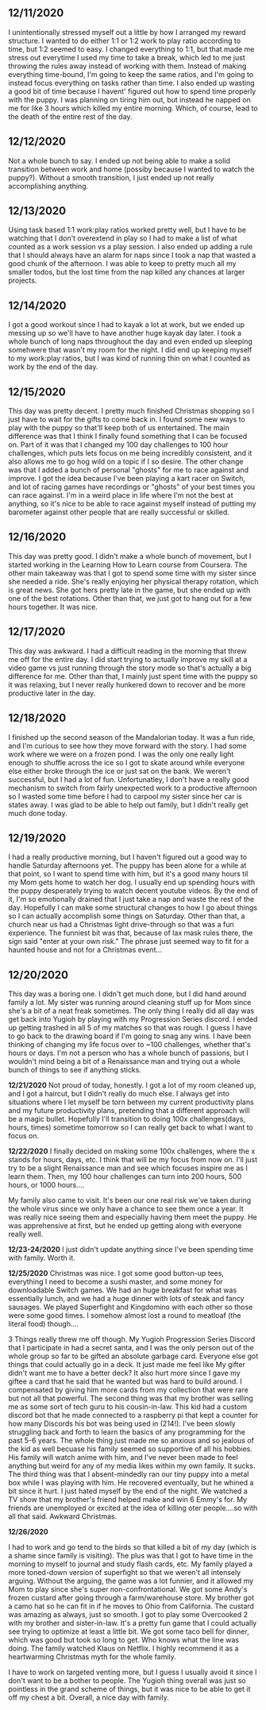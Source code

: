 **12/11/2020**
---
I unintentionally stressed myself out a little by how I arranged my reward structure. I wanted to do either 1:1 or 1:2 work to play ratio according to time, but 1:2 seemed to easy. I changed everything to 1:1, but that made me stress out everytime I used my time to take a break, which led to me just throwing the rules away instead of working with them. Instead of making everything time-bound, I'm going to keep the same ratios, and I'm going to instead focus everything on tasks rather than time.
I also ended up wasting a good bit of time because I havent' figured out how to spend time properly with the puppy. I was planning on tiring him out, but instead he napped on me for like 3 hours which killed my entire morning. Which, of course, lead to the death of the entire rest of the day.
  
**12/12/2020**
---
Not a whole bunch to say. I ended up not being able to make a solid transition between work and home (possiby because I wanted to watch the puppy?). Without a smooth transition, I just ended up not really accomplishing anything.
  
**12/13/2020**
---
Using task based 1:1 work:play ratios worked pretty well, but I have to be watching that I don't overextend in play so I had to make a list of what counted as a work session vs a play session. I also ended up adding a rule that I should always have an alarm for naps since I took a nap that wasted a good chunk of the afternoon. I was able to keep to pretty much all my smaller todos, but the lost time from the nap killed any chances at larger projects.
  
**12/14/2020**
---
I got a good workout since I had to kayak a lot at work, but we ended up messing up so we'll have to have another huge kayak day later. I took a whole bunch of long naps throughout the day and even ended up sleeping somehwere that wasn't my room for the night. I did end up keeping myself to my work:play ratios, but I was kind of running thin on what I counted as work by the end of the day.
  
**12/15/2020**
---
This day was pretty decent. I pretty much finished Christmas shopping so I just have to wait for the gifts to come back in. I found some new ways to play with the puppy so that'll keep both of us entertained. The main difference was that I think I finally found something that I can be focused on. Part of it was that I changed my 100 day challenges to 100 hour challenges, which puts lets focus on me being incredibly consistent, and it also allows me to go hog wild on a topic if I so desire. The other change was that I added a bunch of personal "ghosts" for me to race against and improve. I got the idea because I've been playing a kart racer on Switch, and lot of racing games have recordings or "ghosts" of your best times you can race against. I'm in a weird place in life where I'm not the best at anything, so it's nice to be able to race against myself instead of putting my barometer against other people that are really successful or skilled.

**12/16/2020**
---
This day was pretty good. I didn't make a whole bunch of movement, but I started working in the Learning How to Learn course from Coursera. The other main takeaway was that I got to spend some time with my sister since she needed a ride. She's really enjoying her physical therapy rotation, which is great news. She got hers pretty late in the game, but she ended up with one of the best rotations. Other than that, we just got to hang out for a few hours together. It was nice.

**12/17/2020**
---
This day was awkward. I had a difficult reading in the morning that threw me off for the entire day. I did start trying to actually improve my skill at a video game vs just running through the story mode so that's actually a big difference for me. Other than that, I mainly just spent time with the puppy so it was relaxing, but I never really hunkered down to recover and be more productive later in the day.

**12/18/2020**
---
I finished up the second season of the Mandalorian today. It was a fun ride, and I'm curious to see how they move forward with the story. I had some work where we were on a frozen pond. I was the only one really light enough to shuffle across the ice so I got to skate around while everyone else either broke through the ice or just sat on the bank. We weren't successful, but I had a lot of fun. Unfortunatley, I don't have a really good mechanism to switch from fairly unexpected work to a productive afternoon so I wasted some time before I had to carpool my sister since her car is states away. I was glad to be able to help out family, but I didn't really get much done today.

**12/19/2020**
---
I had a really productive morning, but I haven't figured out a good way to handle Saturday afternoons yet. The puppy has been alone for a while at that point, so I want to spend time with him, but it's a good many hours til my Mom gets home to watch her dog. I usually end up spending hours with the puppy desperately trying to watch decent youtube videos. By the end of it, I'm so emotionally drained that I just take a nap and waste the rest of the day. Hopefully I can make some structural changes to how I go about things so I can actually accomplish some things on Saturday. Other than that, a church near us had a Christmas light drive-through so that was a fun experience. The funniest bit was that, because of lax mask rules there, the sign said "enter at your own risk." The phrase just seemed way to fit for a haunted house and not for a Christmas event...

**12/20/2020**
---
This day was a boring one. I didn't get much done, but I did hand around family a lot. My sister was running around cleaning stuff up for Mom since she's a bit of a neat freak sometimes. The only thing I really did all day was get back into Yugioh by playing with my Progression Series discord. I ended up getting trashed in all 5 of my matches so that was rough. I guess I have to go back to the drawing board if I'm going to snag any wins. I have been thinking of changing my life focus over to ~100 challenges, whether that's hours or days. I'm not a person who has a whole bunch of passions, but I wouldn't mind being a bit of a Renaissance man and trying out a whole bunch of things to see if anything sticks.

**12/21/2020**
Not proud of today, honestly. I got a lot of my room cleaned up, and I got a haircut, but I didn't really do much else. I always get into situations where I let myself be torn between my current productivity plans and my future productivity plans, pretending that a different approach will be a magic bullet. Hopefully I'll transition to doing 100x challenges(days, hours, times) sometime tomorrow so I can really get back to what I want to focus on.

**12/22/2020**
I finally decided on making some 100x challenges, where the x stands for hours, days, etc. I think that will be my focus from now on. I'll just try to be a slight Renaissance man and see which focuses inspire me as I learn them. Then, my 100 hour challenges can turn into 200 hours, 500 hours, or 1000 hours....

My family also came to visit. It's been our one real risk we've taken during the whole virus since we only have a chance to see them once a year. It was really nice seeing them and especially having them meet the puppy. He was apprehensive at first, but he ended up getting along with everyone really well.

**12/23-24/2020**
I just didn't update anything since I've been spending time with family. Worth it.

**12/25/2020**
Christmas was nice. I got some good button-up tees, everything I need to become a sushi master, and some money for downloadable Switch games.
We had an huge breakfast for what was essentially lunch, and we had a huge dinner with lots of steak and fancy sausages. We played Superfight and Kingdomino with each other so those were some good times. I somehow almost lost a round to meatloaf (the literal food) though....

3 Things really threw me off though. My Yugioh Progression Series Discord that I participate in had a secret santa, and I was the only person out of the whole group so far to be gifted an absolute garbage card. Everyone else got things that could actually go in a deck. It just made me feel like My gifter didn't want me to have a better deck? It also hurt more since I gave my giftee a card that he said that he wanted but was hard to build around. I compensated by giving him more cards from my collection that were rare but not all that powerful. The second thing was that my brother was selling me as some sort of tech guru to his cousin-in-law. This kid had a custom discord bot that he made connected to a raspberry pi that kept a counter for how many Discords his bot was being used in (214!). I've been slowly struggling back and forth to learn the basics of any programming for the past 5-6 years. The whole thing just made me so anxious and so jealous of the kid as well becuase his family seemed so supportive of all his hobbies. His family will watch anime with him, and I've never been made to feel anything but weird for any of my media likes within my own family. It sucks. The third thing was that I absent-mindedly ran our tiny puppy into a metal box while I was playing with him. He recovered eventually, but he whined a bit since it hurt. I just hated myself by the end of the night. We watched a TV show that my brother's friend helped make and win 6 Emmy's for. My friends are unemployed or excited at the idea of killing oter people....so with all that said. Awkward Christmas.

**12/26/2020**

I had to work and go tend to the birds so that killed a bit of my day (which is a shame since family is visiting). The plus was that I got to have time in the morning to myself to journal and study flash cards, etc. My family played a more toned-down version of superfight so that we weren't all intensely arguing. Without the arguing, the game was a lot funnier, and it allowed my Mom to play since she's super non-confrontational. We got some Andy's frozen custard after going through a farm/warehouse store. My brother got a camo hat so he can fit in if he moves to Ohio from California. The custard was amazing as always, just so smooth. I got to play some Overcooked 2 with my brother and sister-in-law. It's a pretty fun game that I could actually see trying to optimize at least a little bit. We got some taco bell for dinner, which was good but took so long to get. Who knows what the line was doing. The family watched Klaus on Netflix. I highly recommend it as a heartwarming Christmas myth for the whole family. 

I have to work on targeted venting more, but I guess I usually avoid it since I don't want to be a bother to people. The Yugioh thing overall was just so pointless in the grand scheme of things, but it was nice to be able to get it off my chest a bit. Overall, a nice day with family.
